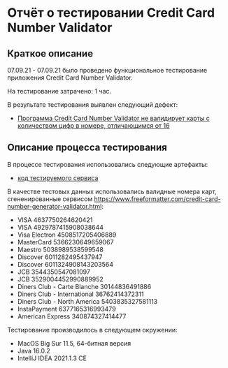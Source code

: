 # Отчёт о тестировании Credit Card Number Validator

## Краткое описание

07.09.21 - 07.09.21 было проведено функциональное тестирование приложения Credit Card Number Validator.

На тестирование затрачено: 1 час.

В результате тестирования выявлен следующий дефект:
* [Программа Credit Card Number Validator не валидирует карты с количеством цифр в номере, отличающимся от 16](https://github.com/anvartdinovtimurlinux/CreditCardNumberValidator/issues/7)


## Описание процесса тестирования

В процессе тестирования использовались следующие артефакты:
* [код тестируемого сервиса](https://github.com/anvartdinovtimurlinux/CreditCardNumberValidator/blob/main/src/com/anvartdinov/Main.java)

В качестве тестовых данных использовались валидные номера карт, сгененированные сервисом https://www.freeformatter.com/credit-card-number-generator-validator.html:
* VISA 4637750264620421
* VISA 4929787415908038644
* Visa Electron 4508517205406889
* MasterCard 5366230649659067
* Maestro 5038989538599548
* Discover 6011282495437947
* Discover 6011324908143203564
* JCB 3544350547081097
* JCB 3529004452990889952
* Diners Club - Carte Blanche 30144836491886
* Diners Club - International 36762414372311
* Diners Club - North America 5403835327581113
* InstaPayment 6377165316993479
* American Express 340874327414477


Тестирование производилось в следующем окружении:
* MacOS Big Sur 11.5, 64-битная версия
* Java 16.0.2
* IntelliJ IDEA 2021.1.3 CE
